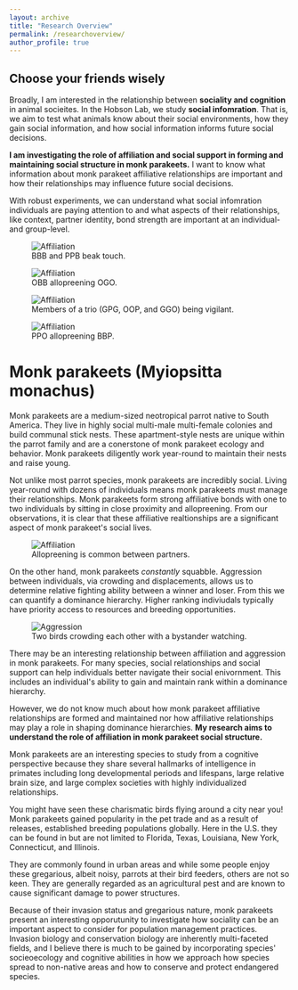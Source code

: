```yaml
---
layout: archive
title: "Research Overview"
permalink: /researchoverview/
author_profile: true
---
```


## Choose your friends wisely

Broadly, I am interested in the relationship between **sociality and cognition** in animal socieites. In the Hobson Lab, we study **social infomration**. That is, we aim to test what animals know about their social environments, how they gain social information, and how social information informs future social decisions. 

**I am investigating the role of affiliation and social support in forming and maintaining social structure in monk parakeets.** I want to know what information about monk parakeet affiliative relationships are important and how their relationships may influence future social decisions. 

With robust experiments, we can understand what social infomration individuals are paying attention to and what aspects of their relationships, like context, partner identity, bond strength are important at an individual- and group-level. 

<figure>
  <img src="https://user-images.githubusercontent.com/78130420/129975852-8962b1a1-cac2-4725-8049-2f1131b95848.jpg" alt="Affiliation">
  <figcaption>BBB and PPB beak touch.</figcaption>
</figure> <figure>
  <img src="https://user-images.githubusercontent.com/78130420/129975874-e7c6a351-4790-42ef-83f4-e52525efb855.jpg" alt="Affiliation">
  <figcaption>OBB allopreening OGO.</figcaption>
</figure> <figure>
  <img src="https://user-images.githubusercontent.com/78130420/129975895-3a7b557f-ab73-4f83-99c5-d185ad976a0f.jpg" alt="Affiliation">
  <figcaption>Members of a trio (GPG, OOP, and GGO) being vigilant.</figcaption>
</figure> <figure>
  <img src="https://user-images.githubusercontent.com/78130420/129975895-3a7b557f-ab73-4f83-99c5-d185ad976a0f.jpg" alt="Affiliation">
  <figcaption>PPO allopreening BBP.</figcaption>
</figure>
 
Monk parakeets (Myiopsitta monachus)
======
Monk parakeets are a medium-sized neotropical parrot native to South America. They live in highly social multi-male multi-female colonies and build communal stick nests. These apartment-style nests are unique within the parrot family and are a conerstone of monk parakeet ecology and behavior. Monk parakeets diligently work year-round to maintain their nests and raise young.

Not unlike most parrot species, monk parakeets are incredibly social. Living year-round with dozens of individuals means monk parakeets must manage their relationships. Monk parakeets form strong affiliative bonds with one to two individuals by sitting in close proximity and allopreening. From our observations, it is clear that these affiliative realtionships are a significant aspect of monk parakeet's social lives. 
<figure>
  <img src="https://user-images.githubusercontent.com/78130420/147435992-a05bb1b0-0f78-44bb-9095-9ed0f23cac8f.jpg" alt="Affiliation">
  <figcaption>Allopreening is common between partners.</figcaption>
</figure>

On the other hand, monk parakeets _constantly_ squabble. Aggression between individuals, via crowding and displacements, allows us to determine relative fighting ability between a winner and loser. From this we can quantify a dominance hierarchy. Higher ranking indiviudals typically have priority access to resources and breeding opportunities. 
<figure>
  <img src="https://user-images.githubusercontent.com/78130420/147437349-37df2eae-54da-40c1-b9c0-6e41c1a174b2.jpg" alt="Aggression">
  <figcaption>Two birds crowding each other with a bystander watching.</figcaption>
</figure>

There may be an interesting relationship between affiliation and aggression in monk parakeets. For many species, social relationships and social support can help individuals better navigate their social enivornment. This includes an individual's ability to gain and maintain rank within a dominance hierarchy.

However, we do not know much about how monk parakeet affiliative relationships are formed and maintained nor how affiliative relationships may play a role in shaping dominance hierarchies. **My research aims to understand the role of affiliation in monk parakeet social structure.**

Monk parakeets are an interesting species to study from a cognitive perspective because they share several hallmarks of intelligence in primates including long developmental periods and lifespans, large relative brain size, and large complex societies with highly individualized relationships.

You might have seen these charismatic birds flying around a city near you! Monk parakeets gained popularity in the pet trade and as a result of releases, established breeding populations globally. Here in the U.S. they can be found in but are not limited to Florida, Texas, Louisiana, New York, Connecticut, and Illinois. 

They are commonly found in urban areas and while some people enjoy these gregarious, albeit noisy, parrots at their bird feeders, others are not so keen. They are generally regarded as an agricultural pest and are known to cause significant damage to power structures.

Because of their invasion status and gregarious nature, monk parakeets present an interesting opporutunity to investigate how sociality can be an important aspect to consider for population management practices. Invasion biology and conservation biology are inherently multi-faceted fields, and I believe there is much to be gained by incorporating species' socieoecology and cognitive abilities in how we approach how species spread to non-native areas and how to conserve and protect endangered species. 

